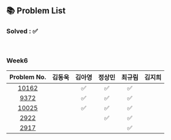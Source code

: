 ## 📚 Problem List 

### Solved : ✅

<br>

### Week6

|Problem No.|김동욱|김아영|정상민|최규림|김지희|
|:-----------:|:-----:|:----:|:----:|:----:|:----:|
|[10162](https://www.acmicpc.net/problem/10162)|   | ✅   | ✅ | ✅ |   |
|[9372](https://www.acmicpc.net/problem/9372)|   |  ✅  |✅  | ✅ |   |
|[10025](https://www.acmicpc.net/problem/10025)|   | ✅   | ✅ | ✅ |   |
|[2922](https://www.acmicpc.net/problem/2922)|   |   |  ✅| ✅ |   |
|[2917](https://www.acmicpc.net/problem/2917)|   |  |  | ✅ |   |

